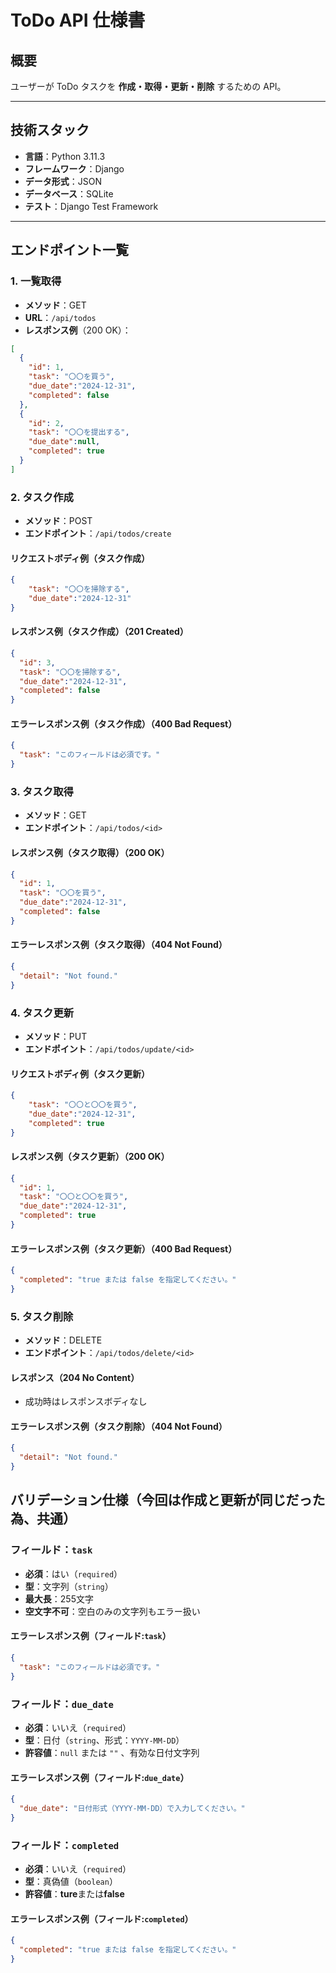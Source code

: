 # ToDo API 仕様書

## 概要

ユーザーが ToDo タスクを **作成・取得・更新・削除** するための API。

---

## 技術スタック

- **言語**：Python 3.11.3  
- **フレームワーク**：Django  
- **データ形式**：JSON  
- **データベース**：SQLite  
- **テスト**：Django Test Framework  

---

## エンドポイント一覧

### 1. 一覧取得

- **メソッド**：GET  
- **URL**：`/api/todos`  
- **レスポンス例**（200 OK）：

```json
[
  {
    "id": 1,
    "task": "〇〇を買う",
    "due_date":"2024-12-31",
    "completed": false
  },
  {
    "id": 2,
    "task": "〇〇を提出する",
    "due_date":null,
    "completed": true
  }
]

```

### 2. タスク作成

- **メソッド**：POST  
- **エンドポイント**：`/api/todos/create`  

#### リクエストボディ例（タスク作成）

```json
{
    "task": "〇〇を掃除する",
    "due_date":"2024-12-31"
}
```

#### レスポンス例（タスク作成）（201 Created）

```json
{
  "id": 3,
  "task": "〇〇を掃除する",
  "due_date":"2024-12-31",
  "completed": false
}
```

#### エラーレスポンス例（タスク作成）（400 Bad Request）

```json
{
  "task": "このフィールドは必須です。"
}
```

### 3. タスク取得

- **メソッド**：GET
- **エンドポイント**：`/api/todos/<id>`

#### レスポンス例（タスク取得）（200 OK）

```json
{
  "id": 1,
  "task": "〇〇を買う",
  "due_date":"2024-12-31",
  "completed": false
}
```

#### エラーレスポンス例（タスク取得）（404 Not Found）

```json
{
  "detail": "Not found."
}
```

### 4. タスク更新

- **メソッド**：PUT
- **エンドポイント**：`/api/todos/update/<id>`

#### リクエストボディ例（タスク更新）

```json
{
    "task": "〇〇と〇〇を買う",
    "due_date":"2024-12-31",
    "completed": true
}
```

#### レスポンス例（タスク更新）（200 OK）

```json
{
  "id": 1,
  "task": "〇〇と〇〇を買う",
  "due_date":"2024-12-31",
  "completed": true
}
```

#### エラーレスポンス例（タスク更新）（400 Bad Request）

```json
{
  "completed": "true または false を指定してください。"
}
```

### 5. タスク削除

- **メソッド**：DELETE
- **エンドポイント**：`/api/todos/delete/<id>`

#### レスポンス（204 No Content）

- 成功時はレスポンスボディなし

#### エラーレスポンス例（タスク削除）（404 Not Found）

```json
{
  "detail": "Not found."
}
```

## バリデーション仕様（今回は作成と更新が同じだった為、共通）

### フィールド：`task`

- **必須**：はい（`required`）  
- **型**：文字列（`string`）  
- **最大長**：255文字  
- **空文字不可**：空白のみの文字列もエラー扱い

#### エラーレスポンス例（フィールド:`task`）

```json
{
  "task": "このフィールドは必須です。"
}
```

### フィールド：`due_date`

- **必須**：いいえ（`required`）  
- **型**：日付（`string`、形式：`YYYY-MM-DD`）  
- **許容値**：`null` または `""` 、有効な日付文字列  

#### エラーレスポンス例（フィールド:`due_date`）

```json
{
  "due_date": "日付形式（YYYY-MM-DD）で入力してください。"
}
```

### フィールド：`completed`

- **必須**：いいえ（`required`）  
- **型**：真偽値（`boolean`）  
- **許容値**：**ture**または**false**  

#### エラーレスポンス例（フィールド:`completed`）

```json
{
  "completed": "true または false を指定してください。"
}
```
